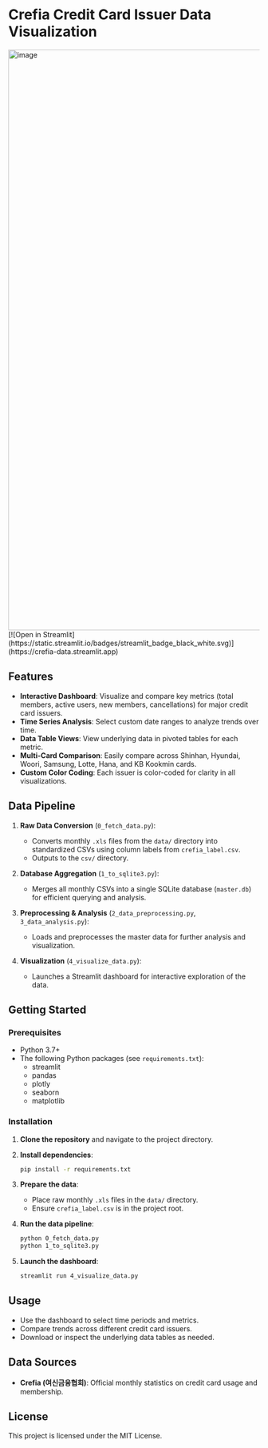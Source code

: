 # Crefia Credit Card Issuer Data Visualization

<img width="1277" height="1162" alt="image" src="https://github.com/user-attachments/assets/f75f3e07-cfe5-4788-aee1-976a57d2dfce" />
[![Open in Streamlit](https://static.streamlit.io/badges/streamlit_badge_black_white.svg)](https://crefia-data.streamlit.app)

## Features

- **Interactive Dashboard**: Visualize and compare key metrics (total members, active users, new members, cancellations) for major credit card issuers.
- **Time Series Analysis**: Select custom date ranges to analyze trends over time.
- **Data Table Views**: View underlying data in pivoted tables for each metric.
- **Multi-Card Comparison**: Easily compare across Shinhan, Hyundai, Woori, Samsung, Lotte, Hana, and KB Kookmin cards.
- **Custom Color Coding**: Each issuer is color-coded for clarity in all visualizations.

## Data Pipeline

1. **Raw Data Conversion** (`0_fetch_data.py`):
   - Converts monthly `.xls` files from the `data/` directory into standardized CSVs using column labels from `crefia_label.csv`.
   - Outputs to the `csv/` directory.

2. **Database Aggregation** (`1_to_sqlite3.py`):
   - Merges all monthly CSVs into a single SQLite database (`master.db`) for efficient querying and analysis.

3. **Preprocessing & Analysis** (`2_data_preprocessing.py`, `3_data_analysis.py`):
   - Loads and preprocesses the master data for further analysis and visualization.

4. **Visualization** (`4_visualize_data.py`):
   - Launches a Streamlit dashboard for interactive exploration of the data.

## Getting Started

### Prerequisites

- Python 3.7+
- The following Python packages (see `requirements.txt`):
  - streamlit
  - pandas
  - plotly
  - seaborn
  - matplotlib

### Installation

1. **Clone the repository** and navigate to the project directory.
2. **Install dependencies**:
   ```bash
   pip install -r requirements.txt
   ```
3. **Prepare the data**:
   - Place raw monthly `.xls` files in the `data/` directory.
   - Ensure `crefia_label.csv` is in the project root.

4. **Run the data pipeline**:
   ```bash
   python 0_fetch_data.py
   python 1_to_sqlite3.py
   ```

5. **Launch the dashboard**:
   ```bash
   streamlit run 4_visualize_data.py
   ```

## Usage

- Use the dashboard to select time periods and metrics.
- Compare trends across different credit card issuers.
- Download or inspect the underlying data tables as needed.

## Data Sources

- **Crefia (여신금융협회)**: Official monthly statistics on credit card usage and membership.

## License

This project is licensed under the MIT License. 
